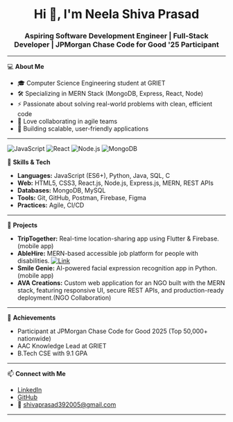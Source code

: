<h1 align="center">Hi 👋, I'm Neela Shiva Prasad</h1>
<h3 align="center">Aspiring Software Development Engineer | Full-Stack Developer | JPMorgan Chase Code for Good '25 Participant</h3>

---

💻 **About Me**  
- 🎓 Computer Science Engineering student at GRIET  
- 🛠️ Specializing in MERN Stack (MongoDB, Express, React, Node)  
- ⚡ Passionate about solving real-world problems with clean, efficient code  
- 🤝 Love collaborating in agile teams  
- 🚀 Building scalable, user-friendly applications

---

![JavaScript](https://img.shields.io/badge/-JavaScript-black?style=flat-square&logo=javascript)
![React](https://img.shields.io/badge/-React-black?style=flat-square&logo=react)
![Node.js](https://img.shields.io/badge/-Node.js-black?style=flat-square&logo=node.js)
![MongoDB](https://img.shields.io/badge/-MongoDB-black?style=flat-square&logo=mongodb)

🧩 **Skills & Tech**  
- **Languages:** JavaScript (ES6+), Python, Java, SQL, C  
- **Web:** HTML5, CSS3, React.js, Node.js, Express.js, MERN, REST APIs  
- **Databases:** MongoDB, MySQL  
- **Tools:** Git, GitHub, Postman, Firebase, Figma  
- **Practices:** Agile, CI/CD

---

🚀 **Projects**
- **TripTogether:** Real-time location-sharing app using Flutter & Firebase.(mobile app)
- **AbleHire:** MERN-based accessible job platform for people with disabilities. [![Link](https://img.shields.io/badge/View%20Project-blue)](https://able-hire.vercel.app/)
- **Smile Genie:** AI-powered facial expression recognition app in Python.(mobile app)
- **AVA Creations:** Custom web application for an NGO built with the MERN stack, featuring responsive UI, secure REST APIs, and production-ready deployment.(NGO Collaboration)

---


🏅 **Achievements**
- Participant at JPMorgan Chase Code for Good 2025 (Top 50,000+ nationwide)
- AAC Knowledge Lead at GRIET
- B.Tech CSE with 9.1 GPA

---

📫 **Connect with Me**  
- [LinkedIn](https://www.linkedin.com/in/shiva-prasad-392005nsp/)  
- [GitHub](https://github.com/shiva-39)  
- 📧 shivaprasad392005@gmail.com

---

